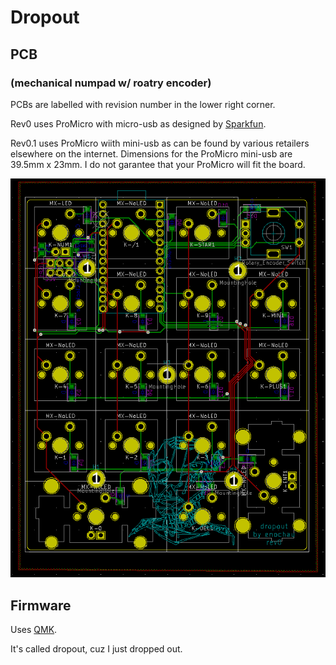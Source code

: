 # Dropout 
## PCB
### (mechanical numpad w/ roatry encoder)
PCBs are labelled with revision number in the lower right corner.

Rev0 uses ProMicro with micro-usb as designed by [Sparkfun](https://www.sparkfun.com/products/12640).

Rev0.1 uses ProMicro wiith mini-usb as can be found by various retailers elsewhere on the internet. 
Dimensions for the ProMicro mini-usb are 39.5mm x 23mm. I do not garantee that your ProMicro will fit the board.


![alt text](./graphics/pcb.png "PCB")

## Firmware
Uses [QMK](https://github.com/qmk/qmk_firmware).





It's called dropout, cuz I just dropped out.
